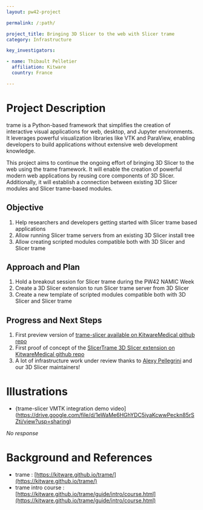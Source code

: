 ```yaml
---
layout: pw42-project

permalink: /:path/

project_title: Bringing 3D Slicer to the web with Slicer trame
category: Infrastructure

key_investigators:

- name: Thibault Pelletier
  affiliation: Kitware
  country: France

---
```


# Project Description

<!-- Add a short paragraph describing the project. -->


trame is a Python-based framework that simplifies the creation of interactive visual applications for web, desktop, and Jupyter environments. It leverages powerful visualization libraries like VTK and ParaView, enabling developers to build applications without extensive web development knowledge.

This project aims to continue the ongoing effort of bringing 3D Slicer to the web using the trame framework. It will enable the creation of powerful modern web applications by reusing core components of 3D Slicer. Additionally, it will establish a connection between existing 3D Slicer modules and Slicer trame-based modules.



## Objective

<!-- Describe here WHAT you would like to achieve (what you will have as end result). -->


1. Help researchers and developers getting started with Slicer trame based applications
2. Allow running Slicer trame servers from an existing 3D Slicer install tree
3. Allow creating scripted modules compatible both with 3D Slicer and Slicer trame



## Approach and Plan

<!-- Describe here HOW you would like to achieve the objectives stated above. -->


1. Hold a breakout session for Slicer trame during the PW42 NAMIC Week
2. Create a 3D Slicer extension to run Slicer trame server from 3D Slicer
3. Create a new template of scripted modules compatible both with 3D Slicer and Slicer trame



## Progress and Next Steps

<!-- Update this section as you make progress, describing of what you have ACTUALLY DONE.
     If there are specific steps that you could not complete then you can describe them here, too. -->

1. First preview version of [trame-slicer available on KitwareMedical github repo](https://github.com/KitwareMedical/trame-slicer)
2. First proof of concept of the [SlicerTrame 3D Slicer extension on KitwareMedical github repo](https://github.com/KitwareMedical/SlicerTrame)
3. A lot of infrastructure work under review thanks to [Alexy Pellegrini](https://github.com/AlexyPellegrini) and our 3D Slicer maintainers!

# Illustrations

<!-- Add pictures and links to videos that demonstrate what has been accomplished. -->

* {trame-slicer VMTK integration demo video](https://drive.google.com/file/d/1eWaMe6HGhYDC5iyaKcwwPeckn85rSZti/view?usp=sharing)

_No response_



# Background and References

<!-- If you developed any software, include link to the source code repository.
     If possible, also add links to sample data, and to any relevant publications. -->


- trame : [https://kitware.github.io/trame/](https://kitware.github.io/trame/)
- trame intro course : [https://kitware.github.io/trame/guide/intro/course.html](https://kitware.github.io/trame/guide/intro/course.html)


